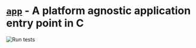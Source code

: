 # [`app`](https://github.com/garettbass/app) - A platform agnostic application entry point in C

![Run tests](https://github.com/garettbass/app/workflows/Run%20tests/badge.svg)